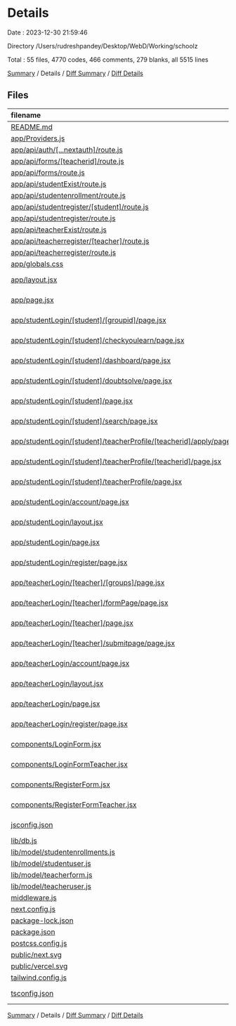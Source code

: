 # Details

Date : 2023-12-30 21:59:46

Directory /Users/rudreshpandey/Desktop/WebD/Working/schoolz

Total : 55 files,  4770 codes, 466 comments, 279 blanks, all 5515 lines

[Summary](results.md) / Details / [Diff Summary](diff.md) / [Diff Details](diff-details.md)

## Files
| filename | language | code | comment | blank | total |
| :--- | :--- | ---: | ---: | ---: | ---: |
| [README.md](/README.md) | Markdown | 24 | 0 | 14 | 38 |
| [app/Providers.js](/app/Providers.js) | JavaScript | 10 | 0 | 2 | 12 |
| [app/api/auth/[...nextauth]/route.js](/app/api/auth/%5B...nextauth%5D/route.js) | JavaScript | 52 | 92 | 21 | 165 |
| [app/api/forms/[teacherid]/route.js](/app/api/forms/%5Bteacherid%5D/route.js) | JavaScript | 26 | 16 | 2 | 44 |
| [app/api/forms/route.js](/app/api/forms/route.js) | JavaScript | 24 | 0 | 4 | 28 |
| [app/api/studentExist/route.js](/app/api/studentExist/route.js) | JavaScript | 17 | 0 | 0 | 17 |
| [app/api/studentenrollment/route.js](/app/api/studentenrollment/route.js) | JavaScript | 23 | 0 | 4 | 27 |
| [app/api/studentregister/[student]/route.js](/app/api/studentregister/%5Bstudent%5D/route.js) | JavaScript | 33 | 2 | 3 | 38 |
| [app/api/studentregister/route.js](/app/api/studentregister/route.js) | JavaScript | 31 | 0 | 3 | 34 |
| [app/api/teacherExist/route.js](/app/api/teacherExist/route.js) | JavaScript | 17 | 0 | 0 | 17 |
| [app/api/teacherregister/[teacher]/route.js](/app/api/teacherregister/%5Bteacher%5D/route.js) | JavaScript | 33 | 2 | 3 | 38 |
| [app/api/teacherregister/route.js](/app/api/teacherregister/route.js) | JavaScript | 29 | 0 | 3 | 32 |
| [app/globals.css](/app/globals.css) | CSS | 6 | 0 | 0 | 6 |
| [app/layout.jsx](/app/layout.jsx) | JavaScript JSX | 13 | 0 | 3 | 16 |
| [app/page.jsx](/app/page.jsx) | JavaScript JSX | 10 | 0 | 1 | 11 |
| [app/studentLogin/[student]/[groupid]/page.jsx](/app/studentLogin/%5Bstudent%5D/%5Bgroupid%5D/page.jsx) | JavaScript JSX | 88 | 5 | 14 | 107 |
| [app/studentLogin/[student]/checkyoulearn/page.jsx](/app/studentLogin/%5Bstudent%5D/checkyoulearn/page.jsx) | JavaScript JSX | 9 | 0 | 3 | 12 |
| [app/studentLogin/[student]/dashboard/page.jsx](/app/studentLogin/%5Bstudent%5D/dashboard/page.jsx) | JavaScript JSX | 78 | 5 | 3 | 86 |
| [app/studentLogin/[student]/doubtsolve/page.jsx](/app/studentLogin/%5Bstudent%5D/doubtsolve/page.jsx) | JavaScript JSX | 11 | 0 | 3 | 14 |
| [app/studentLogin/[student]/page.jsx](/app/studentLogin/%5Bstudent%5D/page.jsx) | JavaScript JSX | 111 | 9 | 14 | 134 |
| [app/studentLogin/[student]/search/page.jsx](/app/studentLogin/%5Bstudent%5D/search/page.jsx) | JavaScript JSX | 63 | 0 | 5 | 68 |
| [app/studentLogin/[student]/teacherProfile/[teacherid]/apply/page.jsx](/app/studentLogin/%5Bstudent%5D/teacherProfile/%5Bteacherid%5D/apply/page.jsx) | JavaScript JSX | 7 | 0 | 2 | 9 |
| [app/studentLogin/[student]/teacherProfile/[teacherid]/page.jsx](/app/studentLogin/%5Bstudent%5D/teacherProfile/%5Bteacherid%5D/page.jsx) | JavaScript JSX | 119 | 2 | 11 | 132 |
| [app/studentLogin/[student]/teacherProfile/page.jsx](/app/studentLogin/%5Bstudent%5D/teacherProfile/page.jsx) | JavaScript JSX | 7 | 0 | 2 | 9 |
| [app/studentLogin/account/page.jsx](/app/studentLogin/account/page.jsx) | JavaScript JSX | 185 | 2 | 13 | 200 |
| [app/studentLogin/layout.jsx](/app/studentLogin/layout.jsx) | JavaScript JSX | 14 | 0 | 3 | 17 |
| [app/studentLogin/page.jsx](/app/studentLogin/page.jsx) | JavaScript JSX | 10 | 0 | 3 | 13 |
| [app/studentLogin/register/page.jsx](/app/studentLogin/register/page.jsx) | JavaScript JSX | 15 | 0 | 4 | 19 |
| [app/teacherLogin/[teacher]/[groups]/page.jsx](/app/teacherLogin/%5Bteacher%5D/%5Bgroups%5D/page.jsx) | JavaScript JSX | 131 | 9 | 19 | 159 |
| [app/teacherLogin/[teacher]/formPage/page.jsx](/app/teacherLogin/%5Bteacher%5D/formPage/page.jsx) | JavaScript JSX | 105 | 30 | 17 | 152 |
| [app/teacherLogin/[teacher]/page.jsx](/app/teacherLogin/%5Bteacher%5D/page.jsx) | JavaScript JSX | 59 | 183 | 31 | 273 |
| [app/teacherLogin/[teacher]/submitpage/page.jsx](/app/teacherLogin/%5Bteacher%5D/submitpage/page.jsx) | JavaScript JSX | 11 | 0 | 3 | 14 |
| [app/teacherLogin/account/page.jsx](/app/teacherLogin/account/page.jsx) | JavaScript JSX | 16 | 0 | 5 | 21 |
| [app/teacherLogin/layout.jsx](/app/teacherLogin/layout.jsx) | JavaScript JSX | 14 | 0 | 3 | 17 |
| [app/teacherLogin/page.jsx](/app/teacherLogin/page.jsx) | JavaScript JSX | 10 | 92 | 11 | 113 |
| [app/teacherLogin/register/page.jsx](/app/teacherLogin/register/page.jsx) | JavaScript JSX | 15 | 0 | 4 | 19 |
| [components/LoginForm.jsx](/components/LoginForm.jsx) | JavaScript JSX | 63 | 0 | 5 | 68 |
| [components/LoginFormTeacher.jsx](/components/LoginFormTeacher.jsx) | JavaScript JSX | 63 | 0 | 5 | 68 |
| [components/RegisterForm.jsx](/components/RegisterForm.jsx) | JavaScript JSX | 92 | 0 | 9 | 101 |
| [components/RegisterFormTeacher.jsx](/components/RegisterFormTeacher.jsx) | JavaScript JSX | 92 | 0 | 7 | 99 |
| [jsconfig.json](/jsconfig.json) | JSON with Comments | 0 | 7 | 1 | 8 |
| [lib/db.js](/lib/db.js) | JavaScript | 13 | 0 | 3 | 16 |
| [lib/model/studentenrollments.js](/lib/model/studentenrollments.js) | JavaScript | 17 | 0 | 1 | 18 |
| [lib/model/studentuser.js](/lib/model/studentuser.js) | JavaScript | 50 | 0 | 1 | 51 |
| [lib/model/teacherform.js](/lib/model/teacherform.js) | JavaScript | 40 | 8 | 2 | 50 |
| [lib/model/teacheruser.js](/lib/model/teacheruser.js) | JavaScript | 20 | 0 | 1 | 21 |
| [middleware.js](/middleware.js) | JavaScript | 2 | 0 | 1 | 3 |
| [next.config.js](/next.config.js) | JavaScript | 2 | 1 | 2 | 5 |
| [package-lock.json](/package-lock.json) | JSON | 2,795 | 0 | 1 | 2,796 |
| [package.json](/package.json) | JSON | 31 | 0 | 1 | 32 |
| [postcss.config.js](/postcss.config.js) | JavaScript | 6 | 0 | 1 | 7 |
| [public/next.svg](/public/next.svg) | XML | 1 | 0 | 0 | 1 |
| [public/vercel.svg](/public/vercel.svg) | XML | 1 | 0 | 0 | 1 |
| [tailwind.config.js](/tailwind.config.js) | JavaScript | 17 | 1 | 1 | 19 |
| [tsconfig.json](/tsconfig.json) | JSON with Comments | 39 | 0 | 1 | 40 |

[Summary](results.md) / Details / [Diff Summary](diff.md) / [Diff Details](diff-details.md)